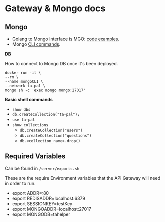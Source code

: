 # Gateway & Mongo docs


## Mongo
- Golang to Mongo Interface is MGO: [code examples](https://hackernoon.com/make-yourself-a-go-web-server-with-mongodb-go-on-go-on-go-on-48f394f24e).
- Mongo [CLI commands](https://dzone.com/articles/top-10-most-common-commands-for-beginners).


**DB**

How to connect to Mongo DB once it's been deployed.

```
docker run -it \
--rm \
--name mongoCLI \
--network ta-pal \
mongo sh -c 'exec mongo mongo:27017'
```

**Basic shell commands**
- `show dbs` 
- `db.createCollection("ta-pal");`
- `use ta-pal`
- `show collections`
    - `db.createCollection("users")`
    - `db.createCollection("questions")`
    - `db.<collection_name>.drop()`




## Required Variables
Can be found in `/server/exports.sh`

These are the require Environment variables that the API Gateway will need in order to run.
- export ADDR=:80
- export REDISADDR=localhost:6379
- export SESSIONKEY=testKey
- export MONGOADDR=localhost:27017
- export MONGODB=tahelper

